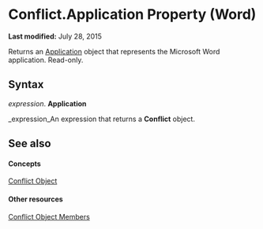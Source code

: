 
# Conflict.Application Property (Word)

 **Last modified:** July 28, 2015

Returns an  [Application](d1cf6f8f-4e88-bf01-93b4-90a83f79cb44.md) object that represents the Microsoft Word application. Read-only.

## Syntax

 _expression_. **Application**

 _expression_An expression that returns a  **Conflict** object.


## See also


#### Concepts


 [Conflict Object](e9fe0318-d3e3-7589-0c15-64210ac5b709.md)
#### Other resources


 [Conflict Object Members](f097cddc-b78a-d154-0b88-ed22a876d946.md)
